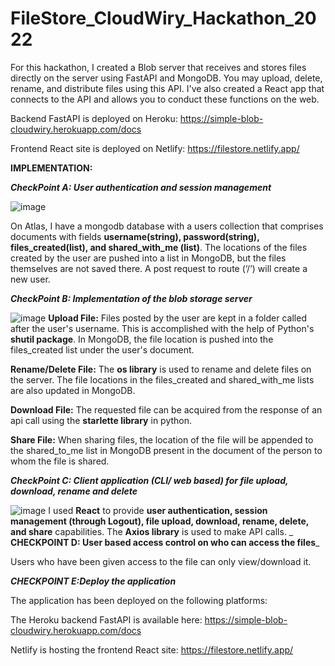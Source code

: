 # FileStore_CloudWiry_Hackathon_2022
For this hackathon, I created a Blob server that receives and stores files directly on the server using FastAPI and MongoDB. You may upload, delete, rename, and distribute files using this API. I've also created a React app that connects to the API and allows you to conduct these functions on the web.

Backend FastAPI is deployed on Heroku: 
https://simple-blob-cloudwiry.herokuapp.com/docs

Frontend React site is deployed on Netlify:
https://filestore.netlify.app/

**IMPLEMENTATION:**

_**CheckPoint A: User authentication and session management**_

![image](https://user-images.githubusercontent.com/45164745/151287211-7e4c9cce-1fea-4aee-b823-93fa785023ec.png)

On Atlas, I have a mongodb database with a users collection that comprises documents with fields **username(string), password(string), files_created(list), and shared_with_me (list)**. The locations of the files created by the user are pushed into a list in MongoDB, but the files themselves are not saved there.  A post request to route (‘/’) will create a new user.

_**CheckPoint B: Implementation of the blob storage server**_

![image](https://user-images.githubusercontent.com/45164745/151287414-cb58ea13-ccca-41f0-a19f-6d4d333410e2.png)
**Upload File:**
 Files posted by the user are kept in a folder called after the user's username. This is accomplished with the help of Python's **shutil package**. In MongoDB, the file location is pushed into the files_created list under the user's document.

**Rename/Delete File:**
	The **os library** is used to rename and delete files on the server. The file locations in the files_created and shared_with_me lists are also updated in MongoDB.

**Download File:**
	The requested file can be acquired from the response of an api call using the **starlette library** in python.

**Share File:**
	When sharing files, the location of the file will be appended to the shared_to_me list in MongoDB present in the document of the person to whom the file is shared.
	
_**CheckPoint C: Client application (CLI/ web based) for file upload, download, rename and delete**_

![image](https://user-images.githubusercontent.com/45164745/151287755-3ab58002-058e-4451-89cc-73fa20da33be.png)
I used **React** to provide **user authentication, session management (through Logout), file upload, download, rename, delete, and share** capabilities. The **Axios library** is used to make API calls.
_
**CHECKPOINT D: User based access control on who can access the files**_

Users who have been given access to the file can only view/download it.

_**CHECKPOINT E:Deploy the application**_

The application has been deployed on the following platforms:

The Heroku backend FastAPI is available here: 
https://simple-blob-cloudwiry.herokuapp.com/docs

Netlify is hosting the frontend React site: 
https://filestore.netlify.app/
